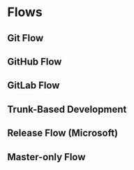 # Flows

## Git Flow

## GitHub Flow

## GitLab Flow

## Trunk-Based Development

## Release Flow (Microsoft)

## Master-only Flow
